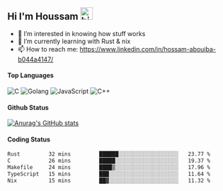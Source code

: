 ## Hi I'm Houssam <img src="https://user-images.githubusercontent.com/1303154/88677602-1635ba80-d120-11ea-84d8-d263ba5fc3c0.gif" width="28px" alt="hi">

- 👀 I’m interested in knowing how stuff works
- 🔭 I’m currently learning with Rust & nix
- 📫 How to reach me: https://www.linkedin.com/in/hossam-abouiba-b044a4147/

#### Top Languages

![C](https://img.shields.io/badge/c-%2300599C.svg?style=for-the-badge&logo=c&logoColor=white)
![Golang](https://img.shields.io/badge/go-blue?style=for-the-badge&logo=Goland)
![JavaScript](https://img.shields.io/badge/javascript-%23323330.svg?style=for-the-badge&logo=javascript&logoColor=%23F7DF1E)
![C++](https://img.shields.io/badge/C%2B%2B-blue?style=for-the-badge&logo=C%2B%2B)


#### Github Status
[![Anurag's GitHub stats](https://github-readme-stats.vercel.app/api?username=0xhoussam&theme=tokyonight)](https://github.com/anuraghazra/github-readme-stats)

#### Coding Status
<!--START_SECTION:waka-->

```txt
Rust         32 mins         ██████░░░░░░░░░░░░░░░░░░░   23.77 %
C            26 mins         █████░░░░░░░░░░░░░░░░░░░░   19.37 %
Makefile     24 mins         ████▒░░░░░░░░░░░░░░░░░░░░   17.96 %
TypeScript   15 mins         ███░░░░░░░░░░░░░░░░░░░░░░   11.64 %
Nix          15 mins         ██▓░░░░░░░░░░░░░░░░░░░░░░   11.32 %
```

<!--END_SECTION:waka-->

